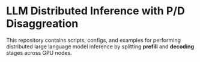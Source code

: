 # LLM Distributed Inference with P/D Disaggreation

This repository contains scripts, configs, and examples for performing distributed large language model inference by splitting **prefill** and **decoding** stages across GPU nodes.